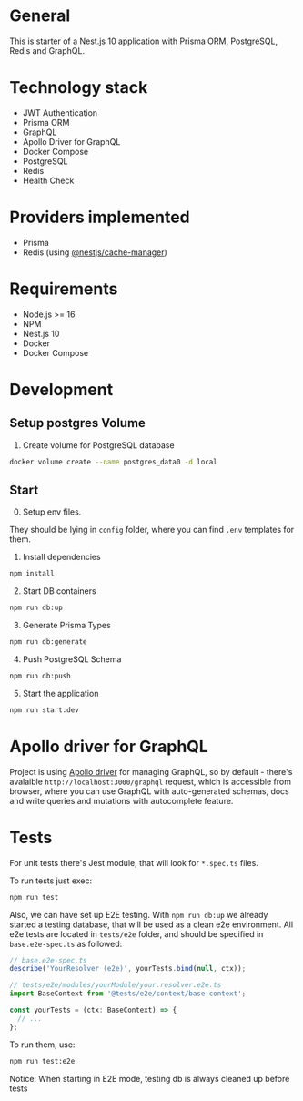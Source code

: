 # General

This is starter of a Nest.js 10 application with Prisma ORM, PostgreSQL, Redis and GraphQL.

# Technology stack
- JWT Authentication
- Prisma ORM
- GraphQL
- Apollo Driver for GraphQL
- Docker Compose
- PostgreSQL
- Redis
- Health Check

# Providers implemented
- Prisma
- Redis (using [@nestjs/cache-manager](https://www.npmjs.com/package/@nestjs/cache-manager))

# Requirements
- Node.js >= 16 
- NPM
- Nest.js 10
- Docker
- Docker Compose

# Development

## Setup postgres Volume

1. Create volume for PostgreSQL database
```bash
docker volume create --name postgres_data0 -d local
```

## Start

0. Setup env files.

They should be lying in `config` folder, where you can find `.env` templates for them.

1. Install dependencies

```bash
npm install
```

2. Start DB containers

```bash
npm run db:up
```

3. Generate Prisma Types
    
```bash
npm run db:generate
```

4. Push PostgreSQL Schema 

```bash
npm run db:push
```

5. Start the application

```bash
npm run start:dev
```

# Apollo driver for GraphQL

Project is using [Apollo driver](https://www.apollographql.com/) for managing GraphQL, so by default - there's avalaible `http://localhost:3000/graphql` request, which is accessible from browser, where you can use GraphQL with auto-generated schemas, docs and write queries and mutations with autocomplete feature.

# Tests

For unit tests there's Jest module, that will look for `*.spec.ts` files.

To run tests just exec:
```bash
npm run test
```

Also, we can have set up E2E testing. With `npm run db:up` we already started a testing database, that will be used as a clean e2e environment. All e2e tests are located in `tests/e2e` folder, and should be specified in `base.e2e-spec.ts` as followed:

```ts
// base.e2e-spec.ts
describe('YourResolver (e2e)', yourTests.bind(null, ctx));

// tests/e2e/modules/yourModule/your.resolver.e2e.ts
import BaseContext from '@tests/e2e/context/base-context';

const yourTests = (ctx: BaseContext) => {
  // ...
};
```

To run them, use:
```bash
npm run test:e2e
```

Notice: When starting in E2E mode, testing db is always cleaned up before tests